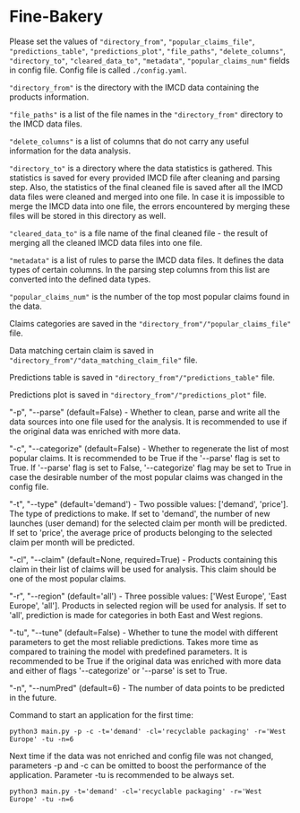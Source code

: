 # Fine-Bakery

Please set the values of `"directory_from"`, `"popular_claims_file"`, `"predictions_table"`, `"predictions_plot"`, `"file_paths"`, `"delete_columns"`, `"directory_to"`, `"cleared_data_to"`, `"metadata"`, `"popular_claims_num"` fields in config file. Config file is called `./config.yaml`.
 
`"directory_from"` is the directory with the IMCD data containing the products information.

`"file_paths"` is a list of the file names in the `"directory_from"` directory to the IMCD data files.

`"delete_columns"` is a list of columns that do not carry any useful information for the data analysis. 

`"directory_to"` is a directory where the data statistics is gathered. This statistics is saved for every provided IMCD file after cleaning and parsing step. Also, the statistics of the final cleaned file is saved after all the IMCD data files were cleaned and merged into one file. In case it is impossible to merge the IMCD data into one file, the errors encountered by merging these files will be stored in this directory as well.

`"cleared_data_to"` is a file name of the final cleaned file - the result of merging all the cleaned IMCD data files into one file.

`"metadata"` is a list of rules to parse the IMCD data files. It defines the data types of certain columns. In the parsing step columns from this list are converted into the defined data types.

`"popular_claims_num"` is the number of the top most popular claims found in the data.

Claims categories are saved in the `"directory_from"/"popular_claims_file"` file.

Data matching certain claim is saved in `"directory_from"/"data_matching_claim_file"` file.

Predictions table is saved in `"directory_from"/"predictions_table"` file.

Predictions plot is saved in `"directory_from"/"predictions_plot"` file.

"-p", "--parse" (default=False) - Whether to clean, parse and write all the data sources into one file used for the analysis. It is recommended to use if the original data was enriched with more data.

"-c", "--categorize" (default=False) - Whether to regenerate the list of most popular claims. It is recommended to be True if the '--parse' flag is set to True. If '--parse' flag is set to False, '--categorize' flag may be set to True in case the desirable number of the most popular claims was changed in the config file.

"-t", "--type" (default='demand') - Two possible values: ['demand', 'price']. The type of predictions to make. If set to 'demand', the number of new launches (user demand) for the selected claim per month will be predicted. If set to 'price', the average price of products belonging to the selected claim per month will be predicted. 

"-cl", "--claim" (default=None, required=True) - Products containing this claim in their list of claims will be used for analysis. This claim should be one of the most popular claims.

"-r", "--region" (default='all') - Three possible values: ['West Europe', 'East Europe', 'all']. Products in selected region will be used for analysis. If set to 'all', prediction is made for categories in both East and West regions.

"-tu", "--tune" (default=False) - Whether to tune the model with different parameters to get the most reliable predictions. Takes more time as compared to training the model with predefined parameters. It is recommended to be True if the original data was enriched with more data and either of flags '--categorize' or '--parse' is set to True.

"-n", "--numPred" (default=6) - The number of data points to be predicted in the future.


Command to start an application for the first time:

    python3 main.py -p -c -t='demand' -cl='recyclable packaging' -r='West Europe' -tu -n=6

Next time if the data was not enriched and config file was not changed, parameters -p and -c can be omitted to boost the performance of the application. Parameter -tu is recommended to be always set.

    python3 main.py -t='demand' -cl='recyclable packaging' -r='West Europe' -tu -n=6
